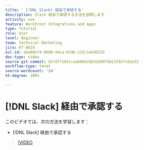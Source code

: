 ```yaml
---
title: ' [!DNL Slack] 経由で承認する'
description: Slack 経由で承認する方法を説明します
activity: use
feature: Workfront Integrations and Apps
type: Tutorial
role: User
level: Beginner
team: Technical Marketing
jira: KT-8819
exl-id: abe86ef4-8090-44ca-bf4b-115c14e95515
doc-type: video
source-git-commit: d17df7162ccaab6b62db34209f50131927c0a532
workflow-type: tm+mt
source-wordcount: '24'
ht-degree: 100%

---
```


# [!DNL Slack] 経由で承認する

このビデオでは、次の方法を学習します：

* [!DNL Slack] 経由で承認する

>[!VIDEO](https://video.tv.adobe.com/v/335119/?quality=12&learn=on&enablevpops)
